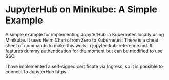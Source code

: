 # JupyterHub on Minikube: A Simple Example

A simple example for implementing JupyterHub in Kubernetes locally using Minikube. It uses Helm Charts from Zero to Kubernetes. There is a cheat sheet of commands to make this work in jupyter-kub-reference.md. It features dummy authentication for the moment but can be modified to use SSO.

I have implemented a self-signed certificate via Ingress, so it is possible to connect to JupyterHub https. 